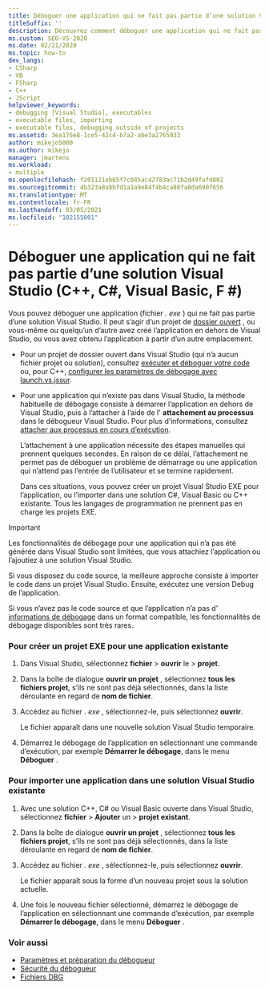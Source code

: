 ```yaml
---
title: Déboguer une application qui ne fait pas partie d’une solution Visual Studio
titleSuffix: ''
description: Découvrez comment déboguer une application qui ne fait pas partie d’une solution Visual Studio. Vous pourrez peut-être attacher le débogueur Visual Studio.
ms.custom: SEO-VS-2020
ms.date: 02/21/2020
ms.topic: how-to
dev_langs:
- CSharp
- VB
- FSharp
- C++
- JScript
helpviewer_keywords:
- debugging [Visual Studio], executables
- executable files, importing
- executable files, debugging outside of projects
ms.assetid: 3ea176e8-1ce5-42c4-b7a2-abe3a2765033
author: mikejo5000
ms.author: mikejo
manager: jmartens
ms.workload:
- multiple
ms.openlocfilehash: f201121eb65f7c045ac42783ac71b2d49fafd802
ms.sourcegitcommit: 4b323a8a8bfd1a1a9e84f4b4ca88fa8da690f656
ms.translationtype: MT
ms.contentlocale: fr-FR
ms.lasthandoff: 03/05/2021
ms.locfileid: "102155001"
---
```

# <a name="debug-an-app-that-isnt-part-of-a-visual-studio-solution-c-c-visual-basic-f"></a>Déboguer une application qui ne fait pas partie d’une solution Visual Studio (C++, C#, Visual Basic, F #)

Vous pouvez déboguer une application (fichier *. exe* ) qui ne fait pas partie d’une solution Visual Studio. Il peut s’agir d’un projet de [dossier ouvert](../ide/develop-code-in-visual-studio-without-projects-or-solutions.md) , ou vous-même ou quelqu’un d’autre avez créé l’application en dehors de Visual Studio, ou vous avez obtenu l’application à partir d’un autre emplacement.

- Pour un projet de dossier ouvert dans Visual Studio (qui n’a aucun fichier projet ou solution), consultez [exécuter et déboguer votre code](../ide/develop-code-in-visual-studio-without-projects-or-solutions.md#run-and-debug-your-code) ou, pour C++, [configurer les paramètres de débogage avec launch.vs.jssur](/cpp/build/open-folder-projects-cpp#configure-debugging-parameters-with-launchvsjson).

- Pour une application qui n’existe pas dans Visual Studio, la méthode habituelle de débogage consiste à démarrer l’application en dehors de Visual Studio, puis à l’attacher à l’aide de l' **attachement au processus** dans le débogueur Visual Studio. Pour plus d’informations, consultez [attacher aux processus en cours d’exécution](../debugger/attach-to-running-processes-with-the-visual-studio-debugger.md).

   L’attachement à une application nécessite des étapes manuelles qui prennent quelques secondes. En raison de ce délai, l’attachement ne permet pas de déboguer un problème de démarrage ou une application qui n’attend pas l’entrée de l’utilisateur et se termine rapidement.

   Dans ces situations, vous pouvez créer un projet Visual Studio EXE pour l’application, ou l’importer dans une solution C#, Visual Basic ou C++ existante. Tous les langages de programmation ne prennent pas en charge les projets EXE.

>[!IMPORTANT]
>Les fonctionnalités de débogage pour une application qui n’a pas été générée dans Visual Studio sont limitées, que vous attachiez l’application ou l’ajoutiez à une solution Visual Studio.
>
>Si vous disposez du code source, la meilleure approche consiste à importer le code dans un projet Visual Studio. Ensuite, exécutez une version Debug de l’application.
>
>Si vous n’avez pas le code source et que l’application n’a pas d' [informations de débogage](../debugger/how-to-set-debug-and-release-configurations.md) dans un format compatible, les fonctionnalités de débogage disponibles sont très rares.

### <a name="to-create-a-new-exe-project-for-an-existing-app"></a>Pour créer un projet EXE pour une application existante

1. Dans Visual Studio, sélectionnez **fichier**  >  **ouvrir** le  >  **projet**.

1. Dans la boîte de dialogue **ouvrir un projet** , sélectionnez **tous les fichiers projet**, s’ils ne sont pas déjà sélectionnés, dans la liste déroulante en regard de **nom de fichier**.

1. Accédez au fichier *. exe* , sélectionnez-le, puis sélectionnez **ouvrir**.

   Le fichier apparaît dans une nouvelle solution Visual Studio temporaire.

1. Démarrez le débogage de l’application en sélectionnant une commande d’exécution, par exemple **Démarrer le débogage**, dans le menu **Déboguer** .

### <a name="to-import-an-app-into-an-existing-visual-studio-solution"></a>Pour importer une application dans une solution Visual Studio existante

1. Avec une solution C++, C# ou Visual Basic ouverte dans Visual Studio, sélectionnez **fichier**  >  **Ajouter** un  >  **projet existant**.

1. Dans la boîte de dialogue **ouvrir un projet** , sélectionnez **tous les fichiers projet**, s’ils ne sont pas déjà sélectionnés, dans la liste déroulante en regard de **nom de fichier**.

1. Accédez au fichier *. exe* , sélectionnez-le, puis sélectionnez **ouvrir**.

   Le fichier apparaît sous la forme d’un nouveau projet sous la solution actuelle.

1. Une fois le nouveau fichier sélectionné, démarrez le débogage de l’application en sélectionnant une commande d’exécution, par exemple **Démarrer le débogage**, dans le menu **Déboguer** .

### <a name="see-also"></a>Voir aussi
- [Paramètres et préparation du débogueur](../debugger/debugger-settings-and-preparation.md)
- [Sécurité du débogueur](../debugger/debugger-security.md)
- [Fichiers DBG](/previous-versions/visualstudio/visual-studio-2010/da528y14(v=vs.100))
